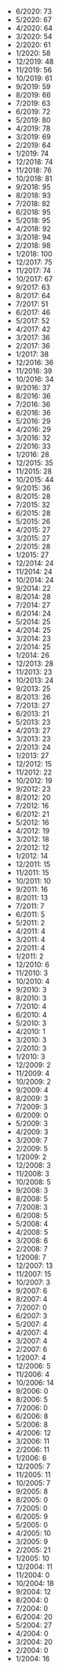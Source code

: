 *  6/2020: 73
*  5/2020: 67
*  4/2020: 64
*  3/2020: 54
*  2/2020: 61
*  1/2020: 58
*  12/2019: 48
*  11/2019: 56
*  10/2019: 61
*  9/2019: 59
*  8/2019: 66
*  7/2019: 63
*  6/2019: 72
*  5/2019: 80
*  4/2019: 78
*  3/2019: 69
*  2/2019: 64
*  1/2019: 74
*  12/2018: 74
*  11/2018: 76
*  10/2018: 81
*  9/2018: 95
*  8/2018: 93
*  7/2018: 82
*  6/2018: 95
*  5/2018: 95
*  4/2018: 92
*  3/2018: 94
*  2/2018: 98
*  1/2018: 100
*  12/2017: 75
*  11/2017: 74
*  10/2017: 67
*  9/2017: 63
*  8/2017: 64
*  7/2017: 51
*  6/2017: 46
*  5/2017: 52
*  4/2017: 42
*  3/2017: 36
*  2/2017: 36
*  1/2017: 38
*  12/2016: 36
*  11/2016: 39
*  10/2016: 34
*  9/2016: 37
*  8/2016: 36
*  7/2016: 36
*  6/2016: 36
*  5/2016: 29
*  4/2016: 29
*  3/2016: 32
*  2/2016: 33
*  1/2016: 28
*  12/2015: 35
*  11/2015: 28
*  10/2015: 44
*  9/2015: 36
*  8/2015: 28
*  7/2015: 32
*  6/2015: 28
*  5/2015: 26
*  4/2015: 27
*  3/2015: 27
*  2/2015: 28
*  1/2015: 27
*  12/2014: 24
*  11/2014: 24
*  10/2014: 24
*  9/2014: 22
*  8/2014: 28
*  7/2014: 27
*  6/2014: 24
*  5/2014: 25
*  4/2014: 25
*  3/2014: 23
*  2/2014: 25
*  1/2014: 26
*  12/2013: 28
*  11/2013: 23
*  10/2013: 24
*  9/2013: 25
*  8/2013: 26
*  7/2013: 27
*  6/2013: 21
*  5/2013: 23
*  4/2013: 27
*  3/2013: 23
*  2/2013: 24
*  1/2013: 27
*  12/2012: 15
*  11/2012: 22
*  10/2012: 19
*  9/2012: 23
*  8/2012: 20
*  7/2012: 16
*  6/2012: 21
*  5/2012: 16
*  4/2012: 19
*  3/2012: 18
*  2/2012: 12
*  1/2012: 14
*  12/2011: 15
*  11/2011: 15
*  10/2011: 10
*  9/2011: 16
*  8/2011: 13
*  7/2011: 7
*  6/2011: 5
*  5/2011: 2
*  4/2011: 4
*  3/2011: 4
*  2/2011: 4
*  1/2011: 2
*  12/2010: 6
*  11/2010: 3
*  10/2010: 4
*  9/2010: 3
*  8/2010: 3
*  7/2010: 4
*  6/2010: 4
*  5/2010: 3
*  4/2010: 1
*  3/2010: 3
*  2/2010: 3
*  1/2010: 3
*  12/2009: 2
*  11/2009: 4
*  10/2009: 2
*  9/2009: 4
*  8/2009: 3
*  7/2009: 3
*  6/2009: 0
*  5/2009: 3
*  4/2009: 3
*  3/2009: 7
*  2/2009: 5
*  1/2009: 2
*  12/2008: 3
*  11/2008: 3
*  10/2008: 5
*  9/2008: 3
*  8/2008: 5
*  7/2008: 3
*  6/2008: 5
*  5/2008: 4
*  4/2008: 5
*  3/2008: 6
*  2/2008: 7
*  1/2008: 7
*  12/2007: 13
*  11/2007: 15
*  10/2007: 3
*  9/2007: 6
*  8/2007: 4
*  7/2007: 0
*  6/2007: 3
*  5/2007: 4
*  4/2007: 4
*  3/2007: 4
*  2/2007: 6
*  1/2007: 4
*  12/2006: 5
*  11/2006: 4
*  10/2006: 14
*  9/2006: 0
*  8/2006: 5
*  7/2006: 0
*  6/2006: 8
*  5/2006: 8
*  4/2006: 12
*  3/2006: 11
*  2/2006: 11
*  1/2006: 6
*  12/2005: 7
*  11/2005: 11
*  10/2005: 7
*  9/2005: 8
*  8/2005: 0
*  7/2005: 0
*  6/2005: 9
*  5/2005: 0
*  4/2005: 10
*  3/2005: 9
*  2/2005: 21
*  1/2005: 10
*  12/2004: 11
*  11/2004: 0
*  10/2004: 18
*  9/2004: 12
*  8/2004: 0
*  7/2004: 0
*  6/2004: 20
*  5/2004: 27
*  4/2004: 0
*  3/2004: 20
*  2/2004: 0
*  1/2004: 16